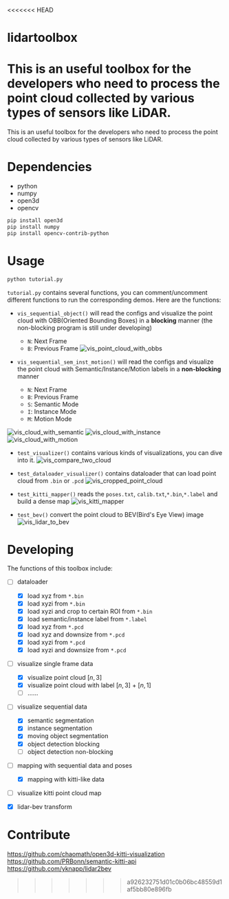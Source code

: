 <<<<<<< HEAD
# lidartoolbox
This is an useful toolbox for the developers who need to process the point cloud collected by various types of sensors like LiDAR.
=======
This is an useful toolbox for the developers who need to process the point cloud collected by various types of sensors like LiDAR.

# Dependencies
- python
- numpy
- open3d
- opencv
```bash
pip install open3d
pip install numpy
pip install opencv-contrib-python
```

# Usage

```bash
python tutorial.py
```

`tutorial.py` contains several functions, you can comment/uncomment different functions to run the corresponding demos. Here are the functions:
- `vis_sequential_object()`  will read the configs and visualize the point cloud with OBB(Oriented Bounding Boxes) in a **blocking** manner (the non-blocking program is still under developing)
	- `N`: Next Frame
	- `B`: Previous Frame
![vis_point_cloud_with_obbs](./pics/vis_point_cloud_with_obbs.png)

- `vis_sequential_sem_inst_motion()`  will read the configs and visualize the point cloud with Semantic/Instance/Motion labels in a **non-blocking** manner 
	- `N`: Next Frame
	- `B`: Previous Frame
	- `S`: Semantic Mode
	- `I`: Instance Mode
	- `M`: Motion Mode


![vis_cloud_with_semantic](./pics/vis_cloud_with_semantic.png)
![vis_cloud_with_instance](./pics/vis_cloud_with_instance.png)
![vis_cloud_with_motion](./pics/vis_cloud_with_motion.png)


- `test_visualizer()`  contains various kinds of visualizations, you can dive into it.
![vis_compare_two_cloud](./pics/vis_compare_two_cloud.png)

- `test_dataloader_visualizer()`  contains dataloader that can load point cloud from `.bin` or `.pcd`
![vis_cropped_point_cloud](./pics/vis_cropped_point_cloud.png)

- `test_kitti_mapper()` reads the `poses.txt`, `calib.txt`,`*.bin`,`*.label` and build a dense map
![vis_kitti_mapper](./pics/vis_kitti_mapper.png)

- `test_bev()` convert the point cloud to BEV(Bird's Eye View) image
![vis_lidar_to_bev](./pics/vis_lidar_to_bev.png)

# Developing

The functions of this toolbox include:
- [ ] dataloader
	- [x] load xyz from `*.bin`
	- [x] load xyzi from `*.bin`
	- [x] load xyzi and crop to certain ROI from `*.bin`
	- [x] load semantic/instance label from `*.label`
	- [x] load xyz from `*.pcd`
	- [x] load xyz and downsize from `*.pcd`
	- [x] load xyzi from `*.pcd`
	- [x] load xyzi and downsize from `*.pcd`
- [ ] visualize single frame data
	- [x] visualize point cloud $[n,3]$ 
	- [x] visualize point cloud with label $[n,3]$ + $[n,1]$
	- [ ] ……
- [ ] visualize sequential data
	- [x] semantic segmentation
	- [x] instance segmentation
	- [x] moving object segmentation
	- [x] object detection blocking
	- [ ] object detection non-blocking
- [ ] mapping with sequential data and poses
	- [x] mapping with kitti-like data
- [ ] visualize kitti point cloud map
- [x] lidar-bev transform


# Contribute

https://github.com/chaomath/open3d-kitti-visualization
https://github.com/PRBonn/semantic-kitti-api
https://github.com/yknapp/lidar2bev
>>>>>>> a926232751d01c0b06bc48559d1af5bb80e896fb
